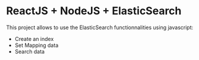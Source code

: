 # ReactJS + NodeJS + ElasticSearch

This project allows to use the ElasticSearch functionnalities using javascript:
  - Create an index
  - Set Mapping data
  - Search data
